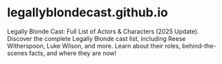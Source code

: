 # legallyblondecast.github.io
Legally Blonde Cast: Full List of Actors &amp; Characters (2025 Update). Discover the complete Legally Blonde cast list, including Reese Witherspoon, Luke Wilson, and more. Learn about their roles, behind-the-scenes facts, and where they are now!
